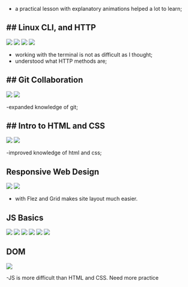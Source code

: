 - a practical lesson with explanatory animations helped a lot to learn;

<h2>## Linux CLI, and HTTP</h2>

<img src="https://github.com/zadorogniyandrey/kottans-frontend/blob/main/task_linux_cli/quiz1.jpg">
<img src="https://github.com/zadorogniyandrey/kottans-frontend/blob/main/task_linux_cli/quiz2.jpg">
<img src="https://github.com/zadorogniyandrey/kottans-frontend/blob/main/task_linux_cli/quiz3.jpg">
<img src="https://github.com/zadorogniyandrey/kottans-frontend/blob/main/task_linux_cli/quiz4.jpg">

- working with the terminal is not as difficult as I thought;
- understood what HTTP methods are;

<h2>## Git Collaboration</h2>

<img src="https://github.com/zadorogniyandrey/kottans-frontend/blob/main/task_git_collaboration/git.jpg">
<img src="https://github.com/zadorogniyandrey/kottans-frontend/blob/main/task_git_collaboration/git2.jpg">

-expanded knowledge of git;

<h2>## Intro to HTML and CSS</h2>

<img src="https://github.com/zadorogniyandrey/kottans-frontend/blob/main/task_html_css_intro/HTML.jpg">
<img src="https://github.com/zadorogniyandrey/kottans-frontend/blob/main/task_html_css_intro/CSS.jpg">

-improved knowledge of html and css;

## Responsive Web Design

<img src="https://github.com/zadorogniyandrey/kottans-frontend/blob/main/task_responsive_web_design/frog.jpg">
<img src="https://github.com/zadorogniyandrey/kottans-frontend/blob/main/task_responsive_web_design/carrot.jpg">

- with Flez and Grid makes site layout much easier.

## JS Basics

<img src="https://github.com/zadorogniyandrey/kottans-frontend/blob/main/task_js_basics/jsData.jpg">
<img src="https://github.com/zadorogniyandrey/kottans-frontend/blob/main/task_js_basics/jsBasic.jpg">
<img src="https://github.com/zadorogniyandrey/kottans-frontend/blob/main/task_js_basics/Functional_Programming.jpg">
<img src="https://github.com/zadorogniyandrey/kottans-frontend/blob/main/task_js_basics/ES6.jpg">
<img src="https://github.com/zadorogniyandrey/kottans-frontend/blob/main/task_js_basics/Algoritm2.jpg">
<img src="https://github.com/zadorogniyandrey/kottans-frontend/blob/main/task_js_basics/Algoritm.jpg">

## DOM

<img src="https://github.com/zadorogniyandrey/kottans-frontend/blob/main/task_js_dom/final_algoritm.jpg">

-JS is more difficult than HTML and CSS. Need more practice

